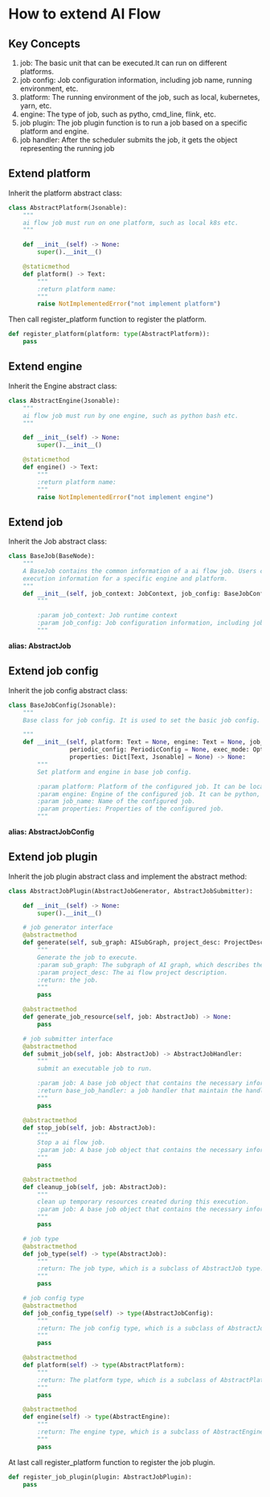 # How to extend AI Flow

## Key Concepts

1. job: The basic unit that can be executed.It can run on different platforms.
2. job config: Job configuration information, including job name, running environment, etc.
3. platform: The running environment of the job, such as local, kubernetes, yarn, etc.
4. engine: The type of job, such as pytho, cmd_line, flink, etc.
5. job plugin: The job plugin function is to run a job based on a specific platform and engine.
6. job handler: After the scheduler submits the job, it gets the object representing the running job

## Extend platform
Inherit the platform abstract class:

```python
class AbstractPlatform(Jsonable):
    """
    ai flow job must run on one platform, such as local k8s etc.
    """

    def __init__(self) -> None:
        super().__init__()

    @staticmethod
    def platform() -> Text:
        """
        :return platform name:
        """
        raise NotImplementedError("not implement platform")
```
Then call register_platform function to register the platform.
```python
def register_platform(platform: type(AbstractPlatform)):
    pass

```

## Extend engine

Inherit the Engine abstract class:

```python
class AbstractEngine(Jsonable):
    """
    ai flow job must run by one engine, such as python bash etc.
    """

    def __init__(self) -> None:
        super().__init__()

    @staticmethod
    def engine() -> Text:
        """
        :return platform name:
        """
        raise NotImplementedError("not implement engine")

```

## Extend job

Inherit the Job abstract class:

```python
class BaseJob(BaseNode):
    """
    A BaseJob contains the common information of a ai flow job. Users can implement custom jobs by adding other
    execution information for a specific engine and platform.
    """
    def __init__(self, job_context: JobContext, job_config: BaseJobConfig) -> None:
        """

        :param job_context: Job runtime context 
        :param job_config: Job configuration information, including job name, running environment, etc.
        """
```
**alias: AbstractJob**

## Extend job config
Inherit the job config abstract class:

```python
class BaseJobConfig(Jsonable):
    """
    Base class for job config. It is used to set the basic job config.

    """
    def __init__(self, platform: Text = None, engine: Text = None, job_name: Text = None,
                 periodic_config: PeriodicConfig = None, exec_mode: Optional[ExecutionMode] = ExecutionMode.BATCH,
                 properties: Dict[Text, Jsonable] = None) -> None:
        """
        Set platform and engine in base job config.

        :param platform: Platform of the configured job. It can be local or kubernetes.
        :param engine: Engine of the configured job. It can be python, cmd_line flink or other available engine.
        :param job_name: Name of the configured job.
        :param properties: Properties of the configured job.
        """
```
**alias: AbstractJobConfig**

## Extend job plugin
Inherit the job plugin abstract class and implement the abstract method:
```python
class AbstractJobPlugin(AbstractJobGenerator, AbstractJobSubmitter):

    def __init__(self) -> None:
        super().__init__()

    # job generator interface
    @abstractmethod
    def generate(self, sub_graph: AISubGraph, project_desc: ProjectDesc) -> AbstractJob:
        """
        Generate the job to execute.
        :param sub_graph: The subgraph of AI graph, which describes the operation logic of a job
        :param project_desc: The ai flow project description.
        :return: the job.
        """
        pass

    @abstractmethod
    def generate_job_resource(self, job: AbstractJob) -> None:
        pass

    # job submitter interface
    @abstractmethod
    def submit_job(self, job: AbstractJob) -> AbstractJobHandler:
        """
        submit an executable job to run.

        :param job: A base job object that contains the necessary information for an execution.
        :return base_job_handler: a job handler that maintain the handler of a jobs runtime.
        """
        pass

    @abstractmethod
    def stop_job(self, job: AbstractJob):
        """
        Stop a ai flow job.
        :param job: A base job object that contains the necessary information for an execution.
        """
        pass

    @abstractmethod
    def cleanup_job(self, job: AbstractJob):
        """
        clean up temporary resources created during this execution.
        :param job: A base job object that contains the necessary information for an execution.
        """
        pass

    # job type
    @abstractmethod
    def job_type(self) -> type(AbstractJob):
        """
        :return: The job type, which is a subclass of AbstractJob type.
        """
        pass

    # job config type
    @abstractmethod
    def job_config_type(self) -> type(AbstractJobConfig):
        """
        :return: The job config type, which is a subclass of AbstractJobConfig type.
        """
        pass

    @abstractmethod
    def platform(self) -> type(AbstractPlatform):
        """
        :return: The platform type, which is a subclass of AbstractPlatform type.
        """
        pass

    @abstractmethod
    def engine(self) -> type(AbstractEngine):
        """
        :return: The engine type, which is a subclass of AbstractEngine type.
        """
        pass
```

At last call register_platform function to register the job plugin.
```python
def register_job_plugin(plugin: AbstractJobPlugin):
    pass

```





